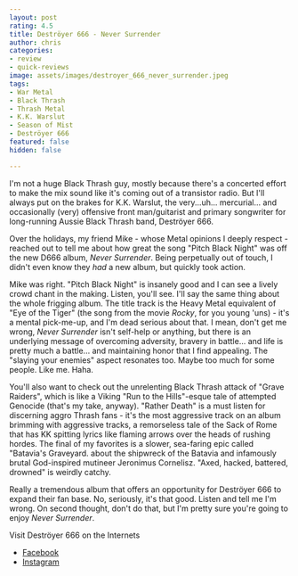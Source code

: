 ```yaml
---
layout: post
rating: 4.5
title: Deströyer 666 - Never Surrender
author: chris
categories:
- review
- quick-reviews
image: assets/images/destroyer_666_never_surrender.jpeg
tags:
- War Metal
- Black Thrash
- Thrash Metal
- K.K. Warslut
- Season of Mist
- Deströyer 666
featured: false
hidden: false

---
```

I'm not a huge Black Thrash guy, mostly because there's a concerted effort to make the mix sound like it's coming out of a transistor radio.  But I'll always put on the brakes for K.K. Warslut, the very...uh... mercurial... and occasionally (very) offensive front man/guitarist and primary songwriter for long-running Aussie Black Thrash band, Deströyer 666.  

Over the holidays, my friend Mike - whose Metal opinions I deeply respect -reached out to tell me about how great the song "Pitch Black Night" was off the new D666 album, _Never Surrender_.  Being perpetually out of touch, I didn't even know they _had_ a new album, but quickly took action. 

Mike was right. "Pitch Black Night" is insanely good and I can see a lively crowd chant in the making. Listen, you'll see.  I'll say the same thing about the whole frigging album.  The title track is the Heavy Metal equivalent of "Eye of the Tiger" (the song from the movie _Rocky_, for you young 'uns) - it's a mental pick-me-up, and I'm dead serious about that. I mean, don't get me wrong, _Never Surrender_ isn't self-help or anything, but there is an underlying message of overcoming adversity, bravery in battle... and life is pretty much a battle... and maintaining honor that I find appealing.  The "slaying your enemies" aspect resonates too. Maybe too much for some people. Like me. Haha. 

You'll also want to check out the unrelenting Black Thrash attack of "Grave Raiders", which is like a Viking "Run to the Hills"-esque tale of attempted Genocide (that's my take, anyway).  "Rather Death" is a must listen for discerning aggro Thrash fans - it's the most aggressive track on an album brimming with aggressive tracks, a remorseless tale of the Sack of Rome that has KK spitting lyrics like flaming arrows over the heads of rushing hordes. The final of my favorites is a slower, sea-faring epic called "Batavia's Graveyard. about the shipwreck of the Batavia and infamously brutal God-inspired mutineer Jeronimus Cornelisz. "Axed, hacked, battered, drowned" is weirdly catchy. 

 Really a tremendous album that offers an opportunity for Deströyer 666 to expand their fan base.  No, seriously, it's that good.  Listen and tell me I'm wrong.  On second thought, don't do that, but I'm pretty sure you're going to enjoy _Never Surrender_.

Visit Deströyer 666 on the Internets

* [Facebook](https://www.facebook.com/destroyer666page/ "Facebook")
* [Instagram](https://www.instagram.com/destroyer666_official "Instagram")